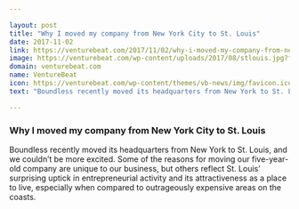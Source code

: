```yaml
---

layout: post
title: "Why I moved my company from New York City to St. Louis"
date: 2017-11-02
link: https://venturebeat.com/2017/11/02/why-i-moved-my-company-from-new-york-city-to-st-louis/
image: https://venturebeat.com/wp-content/uploads/2017/08/stlouis.jpg?fit=780%2C519&strip=all
domain: venturebeat.com
name: VentureBeat
icon: https://venturebeat.com/wp-content/themes/vb-news/img/favicon.ico
text: "Boundless recently moved its headquarters from New York to St. Louis, and we couldn’t be more excited. Some of the reasons for moving our five-year-old company are unique to our business, but others reflect St. Louis’ surprising uptick in entrepreneurial activity and its attractiveness as a place to live, especially when compared to outrageously expensive areas on the coasts."

---
```


### Why I moved my company from New York City to St. Louis

Boundless recently moved its headquarters from New York to St. Louis, and we couldn’t be more excited. Some of the reasons for moving our five-year-old company are unique to our business, but others reflect St. Louis’ surprising uptick in entrepreneurial activity and its attractiveness as a place to live, especially when compared to outrageously expensive areas on the coasts.